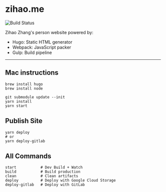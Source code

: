 # zihao.me

![Build Status](https://gitlab.com/zzh8829/zihao-pages/badges/master/build.svg)

Zihao Zhang's person website powered by:

- Hugo: Static HTML generator
- Webpack: JavaScript packer
- Gulp: Build pipeline

---

## Mac instructions

```
brew install hugo
brew install node

git submodule update --init
yarn install
yarn start
```

## Publish Site

```
yarn deploy
# or
yarn deploy-gitlab
```

## All Commands

```
start           # Dev Build + Watch
build           # Build production
clean           # Clean artifacts
deploy          # Deploy with Google Cloud Storage
deploy-gitlab   # Deploy with GitLab
```
